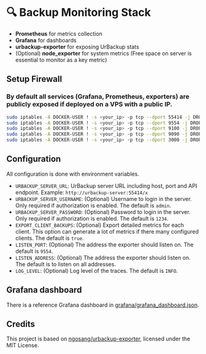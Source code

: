 # 🔍 Backup Monitoring Stack

- **Prometheus** for metrics collection
- **Grafana** for dashboards
- **urbackup-exporter** for exposing UrBackup stats
- (Optional) **node_exporter** for system metrics (Free space on server is essential to monitor as a key metric)

## Setup Firewall
### By default all services (Grafana, Prometheus, exporters) are publicly exposed if deployed on a VPS with a public IP.

```bash
sudo iptables -A DOCKER-USER ! -s <your_ip> -p tcp --dport 55414 -j DROP
sudo iptables -A DOCKER-USER ! -s <your_ip> -p tcp --dport 9554 -j DROP
sudo iptables -A DOCKER-USER ! -s <your_ip> -p tcp --dport 9100 -j DROP
sudo iptables -A DOCKER-USER ! -s <your_ip> -p tcp --dport 9090 -j DROP
sudo iptables -A DOCKER-USER ! -s <your_ip> -p tcp --dport 3000 -j DROP
```

## Configuration

All configuration is done with environment variables.

- `URBACKUP_SERVER_URL`: UrBackup server URL including host, port and API endpoint. Example: `http://urbackup-server:55414/x`
- `URBACKUP_SERVER_USERNAME`: (Optional) Username to login in the server. Only required if authorization is enabled. The default is `admin`.
- `URBACKUP_SERVER_PASSWORD`: (Optional) Password to login in the server. Only required if authorization is enabled. The default is `1234`.
- `EXPORT_CLIENT_BACKUPS`: (Optional) Export detailed metrics for each client. This option can generate a lot of metrics if there many configured clients. The default is `true`.
- `LISTEN_PORT`: (Optional) The address the exporter should listen on. The default is `9554`.
- `LISTEN_ADDRESS`: (Optional) The address the exporter should listen on. The default is
   to listen on all addresses.
- `LOG_LEVEL`: (Optional) Log level of the traces. The default is `INFO`.

## Grafana dashboard

There is a reference Grafana dashboard in [grafana/grafana_dashboard.json](./grafana/grafana_dashboard.json).

## Credits

This project is based on [ngosang/urbackup-exporter](https://github.com/ngosang/urbackup-exporter), licensed under the MIT License.